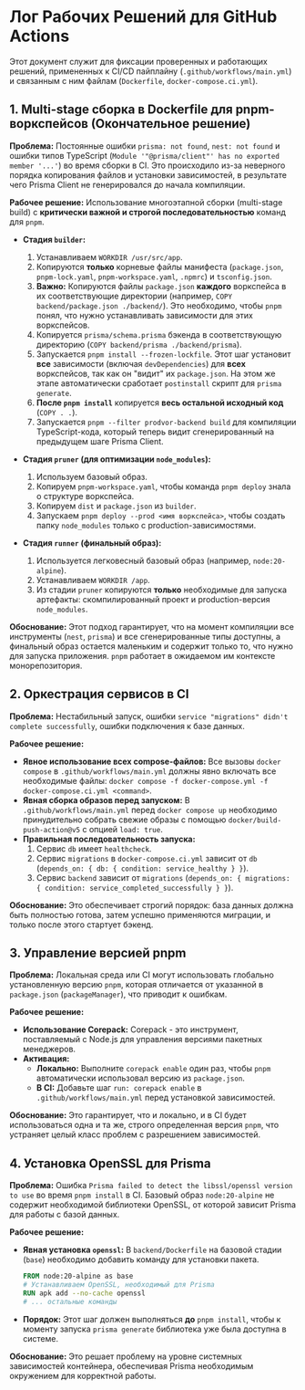 # Лог Рабочих Решений для GitHub Actions

Этот документ служит для фиксации проверенных и работающих решений, примененных к CI/CD пайплайну (`.github/workflows/main.yml`) и связанным с ним файлам (`Dockerfile`, `docker-compose.ci.yml`).

## 1. Multi-stage сборка в Dockerfile для pnpm-воркспейсов (Окончательное решение)

**Проблема:** Постоянные ошибки `prisma: not found`, `nest: not found` и ошибки типов TypeScript (`Module '"@prisma/client"' has no exported member '...'`) во время сборки в CI. Это происходило из-за неверного порядка копирования файлов и установки зависимостей, в результате чего Prisma Client не генерировался до начала компиляции.

**Рабочее решение:** Использование многоэтапной сборки (multi-stage build) с **критически важной и строгой последовательностью** команд для `pnpm`.

- **Стадия `builder`:**
    1. Устанавливаем `WORKDIR /usr/src/app`.
    2. Копируются **только** корневые файлы манифеста (`package.json`, `pnpm-lock.yaml`, `pnpm-workspace.yaml`, `.npmrc`) и `tsconfig.json`.
    3. **Важно:** Копируются файлы `package.json` **каждого** воркспейса в их соответствующие директории (например, `COPY backend/package.json ./backend/`). Это необходимо, чтобы `pnpm` понял, что нужно устанавливать зависимости для этих воркспейсов.
    4. Копируется `prisma/schema.prisma` бэкенда в соответствующую директорию (`COPY backend/prisma ./backend/prisma`).
    5. Запускается `pnpm install --frozen-lockfile`. Этот шаг установит **все** зависимости (включая `devDependencies`) для **всех** воркспейсов, так как он "видит" их `package.json`. На этом же этапе автоматически сработает `postinstall` скрипт для `prisma generate`.
    6. **После `pnpm install`** копируется **весь остальной исходный код** (`COPY . .`).
    7. Запускается `pnpm --filter prodvor-backend build` для компиляции TypeScript-кода, который теперь видит сгенерированный на предыдущем шаге Prisma Client.

- **Стадия `pruner` (для оптимизации `node_modules`):**
    1. Используем базовый образ.
    2. Копируем `pnpm-workspace.yaml`, чтобы команда `pnpm deploy` знала о структуре воркспейса.
    3. Копируем `dist` и `package.json` из `builder`.
    4. Запускаем `pnpm deploy --prod <имя воркспейса>`, чтобы создать папку `node_modules` только с production-зависимостями.

- **Стадия `runner` (финальный образ):**
    1. Используется легковесный базовый образ (например, `node:20-alpine`).
    2. Устанавливаем `WORKDIR /app`.
    3. Из стадии `pruner` копируются **только** необходимые для запуска артефакты: скомпилированный проект и production-версия `node_modules`.

**Обоснование:** Этот подход гарантирует, что на момент компиляции все инструменты (`nest`, `prisma`) и все сгенерированные типы доступны, а финальный образ остается маленьким и содержит только то, что нужно для запуска приложения. `pnpm` работает в ожидаемом им контексте монорепозитория.

## 2. Оркестрация сервисов в CI

**Проблема:** Нестабильный запуск, ошибки `service "migrations" didn't complete successfully`, ошибки подключения к базе данных.

**Рабочее решение:**

- **Явное использование всех compose-файлов:** Все вызовы `docker compose` в `.github/workflows/main.yml` должны явно включать все необходимые файлы: `docker compose -f docker-compose.yml -f docker-compose.ci.yml <command>`.
- **Явная сборка образов перед запуском:** В `.github/workflows/main.yml` перед `docker compose up` необходимо принудительно собрать свежие образы с помощью `docker/build-push-action@v5` с опцией `load: true`.
- **Правильная последовательность запуска:**
    1.  Сервис `db` имеет `healthcheck`.
    2.  Сервис `migrations` в `docker-compose.ci.yml` зависит от `db` (`depends_on: { db: { condition: service_healthy } }`).
    3.  Сервис `backend` зависит от `migrations` (`depends_on: { migrations: { condition: service_completed_successfully } }`).

**Обоснование:** Это обеспечивает строгий порядок: база данных должна быть полностью готова, затем успешно применяются миграции, и только после этого стартует бэкенд.

## 3. Управление версией pnpm

**Проблема:** Локальная среда или CI могут использовать глобально установленную версию `pnpm`, которая отличается от указанной в `package.json` (`packageManager`), что приводит к ошибкам.

**Рабочее решение:**

- **Использование Corepack:** Corepack - это инструмент, поставляемый с Node.js для управления версиями пакетных менеджеров.
- **Активация:**
  - **Локально:** Выполните `corepack enable` один раз, чтобы `pnpm` автоматически использовал версию из `package.json`.
  - **В CI:** Добавьте шаг `run: corepack enable` в `.github/workflows/main.yml` перед установкой зависимостей.

**Обоснование:** Это гарантирует, что и локально, и в CI будет использоваться одна и та же, строго определенная версия `pnpm`, что устраняет целый класс проблем с разрешением зависимостей.

## 4. Установка OpenSSL для Prisma

**Проблема:** Ошибка `Prisma failed to detect the libssl/openssl version to use` во время `pnpm install` в CI. Базовый образ `node:20-alpine` не содержит необходимой библиотеки OpenSSL, от которой зависит Prisma для работы с базой данных.

**Рабочее решение:**

- **Явная установка `openssl`:** В `backend/Dockerfile` на базовой стадии (`base`) необходимо добавить команду для установки пакета.
  ```dockerfile
  FROM node:20-alpine as base
  # Устанавливаем OpenSSL, необходимый для Prisma
  RUN apk add --no-cache openssl
  # ... остальные команды
  ```
- **Порядок:** Этот шаг должен выполняться **до** `pnpm install`, чтобы к моменту запуска `prisma generate` библиотека уже была доступна в системе.

**Обоснование:** Это решает проблему на уровне системных зависимостей контейнера, обеспечивая Prisma необходимым окружением для корректной работы.
